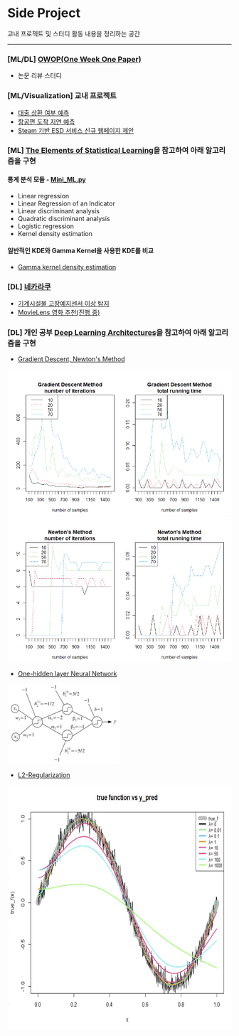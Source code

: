# Side Project
교내 프로젝트 및 스터디 활동 내용을 정리하는 공간

- - -
### [ML/DL] [OWOP(One Week One Paper)](https://github.com/rbill109/SideProject/tree/main/OWOP)
- 논문 리뷰 스터디

### [ML/Visualization] 교내 프로젝트
- [대출 상환 여부 예측](https://github.com/rbill109/SideProject/blob/main/Project_Study/StatAP_2019)
- [항공편 도착 지연 예측](https://github.com/rbill109/SideProject/blob/main/Project_Study/DataMining_2019)
- [Steam 기반 ESD 서비스 신규 웹페이지 제안](https://github.com/rbill109/SideProject/tree/main/Visualization)

### [ML] [The Elements of Statistical Learning](https://web.stanford.edu/~hastie/ElemStatLearn/)을 참고하여 아래 알고리즘을 구현
#### 통계 분석 모듈 - [Mini_ML.py](https://github.com/rbill109/SideProject/tree/main/Code_Implementation/module)
- Linear regression
- Linear Regression of an Indicator
- Linear discriminant analysis
- Quadratic discriminant analysis
- Logistic regression
- Kernel density estimation

#### 일반적인 KDE와 Gamma Kernel을 사용한 KDE를 비교 
- [Gamma kernel density estimation](https://github.com/rbill109/SideProject/blob/main/Code_Implementation/Gamma_kernel_density_estimation.ipynb)
 
### [DL] [네카라쿠](https://github.com/rbill109/SideProject/tree/main/Project_Study/Nakalacou_2021)
- [기계시설물 고장예지센서 이상 탐지](https://github.com/rbill109/SideProject/tree/main/Project_Study/Nakalacou_2021/Anomaly_Detection)
- [MovieLens 영화 추천(진행 중)](https://github.com/rbill109/SideProject/tree/main/Project_Study/Nakalacou_2021/RecSys)

### [DL] 개인 공부 [Deep Learning Architectures](https://link.springer.com/book/10.1007/978-3-030-36721-3)을 참고하여 아래 알고리즘을 구현
- [Gradient Descent, Newton's Method](https://github.com/rbill109/SideProject/blob/main/Code_Implementation/Gradient_Descent_and_Newton's.R)

![](./image/img1.PNG)
![](./image/img2.PNG)

- [One-hidden layer Neural Network](https://github.com/rbill109/SideProject/blob/main/Code_Implementation/One_hidden_layer_NN.R) 
<img src="https://github.com/rbill109/SideProject/blob/main/image/nn.PNG" width="250" height="180"/>

- [L2-Regularization](https://github.com/rbill109/SideProject/blob/main/Code_Implementation/L2_regularization.R)
<img src="https://github.com/rbill109/SideProject/blob/main/image/img3.jpg" width="700" height="550"/>
